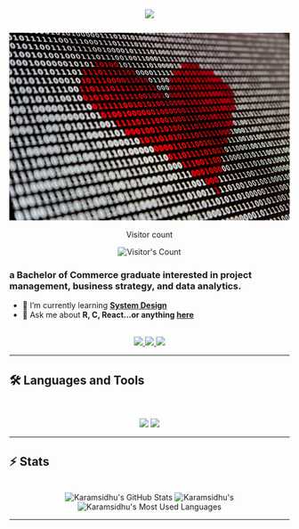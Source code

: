 <h1 align="center">
    <img src="https://readme-typing-svg.herokuapp.com/?font=Inter&size=48&center=true&vCenter=true&width=500&height=70&color=4493F8&duration=4000&lines=Hi+There!+👋;+I'm+Karam+Sidhu!;" />
</h1>

<img src="https://github.com/Karamsidhu/Karamsidhu/blob/main/alexander-sinn-KgLtFCgfC28-unsplash.jpg" alt="Strings of unknown data across the image canvas -- a red heart is highlighted from the text in the center">


<div align="center"> 
  <p>Visitor count</p>
  <img src="https://profile-counter.glitch.me/Karamsidhu/count.svg" alt="Visitor's Count" />
</div>


###  a Bachelor of Commerce graduate interested in project management, business strategy, and data analytics.

- 🌱 I’m currently learning **[System Design](https://karam-sidhu.com/)**
- 💬 Ask me about **R, C, React...or anything [here](https://github.com/Karamsidhu/Karamsidhu/issues)**

<br>

<div align="center">
  <a href="karam02sidhu@gmail.com">
    <img src="https://img.shields.io/badge/Gmail-333333?style=for-the-badge&logo=gmail&logoColor=red" />
  </a>
  <a href="https://www.linkedin.com/in/karam-sidhu/" target="_blank">
    <img src="https://img.shields.io/badge/LinkedIn-0077B5?style=for-the-badge&logo=linkedin&logoColor=white" target="_blank" />
  </a>
  <a href="https://karam-sidhu.com/" target="_blank">
    <img src="https://img.shields.io/badge/CodePen-1e1f26?style=for-the-badge&logo=codepen&logoColor=white" target="_blank" />
  </a>
</div>

<hr>


## 🛠️ Languages and Tools

<br>

<p align="center">
  <img src="https://skillicons.dev/icons?i=r,c,react,ts,nodejs,sql,postgres" />
  <img src="https://skillicons.dev/icons?i=html,css,js,vue,git" />
</p>

<hr>

## ⚡️ Stats

<br>

<div align=center>
  <img width=390 src="https://github-readme-stats.vercel.app/api?username=Karamsidhu&theme=transparent&count_private=true&show_icons=true&rank_icon=github&locale=en" alt="Karamsidhu's GitHub Stats" />
  <img width=390 src="https://github-readme-streak-stats.herokuapp.com/?user=Karamsidhu&theme=transparent&count_private=true&border_radius=10&locale=en" alt="Karamsidhu's" />
  <img width=325 src="https://github-readme-stats.vercel.app/api/top-langs?username=Karamsidhu&theme=transparent&layout=donut&hide=css&langs_count=8&border_radius=10&show_icons=true&locale=en" alt="Karamsidhu's Most Used Languages" />
</div>

<hr>
